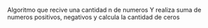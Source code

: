 Algoritmo que recive una cantidad n de numeros
Y realiza suma de numeros positivos, negativos y calcula
la cantidad de ceros